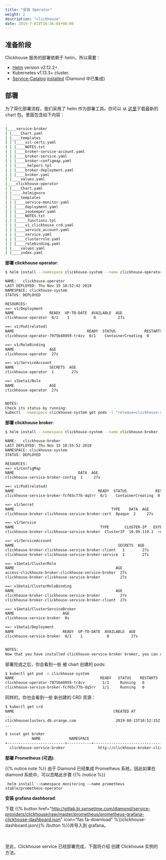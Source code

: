 ```yaml
---
title: "安装 Operator"
weight: 2
description: "clickhouse"
date: 2019-7-018T16:36:04+08:00
---
```


## 准备阶段

Clickhouse 服务的部署依赖于 helm，所以需要：

- [Helm](https://helm.sh/) version v2.12.2+.
- Kubernetes v1.13.3+ cluster.
- [Service-Catalog](https://github.com/kubernetes-incubator/service-catalog) [installed](https://github.com/kubernetes-incubator/service-catalog/blob/master/docs/install.md) (Diamond 中已集成)

## 部署

为了简化部署流程，我们采用了 helm 作为部署工具。你可以 从 [这里](http://gitlab.bj.sensetime.com/diamond/service-providers/clickhouse/tags/)下载最新的 chart 包。里面包含如下内容：

```bash
.
|____service-broker
| |____Chart.yaml
| |____templates
| | |____ssl-certs.yaml
| | |____NOTES.txt
| | |____broker-service-account.yaml
| | |____broker-service.yaml
| | |____broker-configmap.yaml
| | |_____helpers.tpl
| | |____broker-deployment.yaml
| | |____broker.yaml
| |____values.yaml
|____clickhouse-operator
| |____Chart.yaml
| |____.helmignore
| |____templates
| | |____service-monitor.yaml
| | |____deployment.yaml
| | |____zookeeper.yaml
| | |____NOTES.txt
| | |_____functions.tpl
| | |____v1_clickhouse_crd.yaml
| | |____service_account.yaml
| | |____service.yaml
| | |____clusterrole.yaml
| | |____rolebinding.yaml
| |____values.yaml
| |____index.yaml
```

**部署 clickhouse operator**:

```bash
$ helm install --namespace clickhouse-system --name clickhouse-operator ./clickhouse-operator

NAME:   clickhouse-operator
LAST DEPLOYED: Thu Nov 15 18:52:42 2019
NAMESPACE: clickhouse-system
STATUS: DEPLOYED

RESOURCES:
==> v1/Deployment
NAME                READY  UP-TO-DATE  AVAILABLE  AGE
clickhouse-operator  0/1    1           0          27s

==> v1/Pod(related)
NAME                                 READY  STATUS             RESTARTS  AGE
clickhouse-operator-7975b48959-tr4cv  0/1    ContainerCreating  0         27s

==> v1/RoleBinding
NAME                AGE
clickhouse-operator  27s

==> v1/ServiceAccount
NAME                SECRETS  AGE
clickhouse-operator  1        27s

==> v1beta1/Role
NAME                AGE
clickhouse-operator  27s


NOTES:
Check its status by running:
kubectl --namespace clickhouse-system get pods -l "release=clickhouse-operator"

```

**部署 clickhouse broker**:

```bash
$ helm install --namespace clickhouse-system --name clickhouse-broker ./service-broker

NAME:   clickhouse-broker
LAST DEPLOYED: Thu Nov 15 18:55:52 2019
NAMESPACE: clickhouse-system
STATUS: DEPLOYED

RESOURCES:
==> v1/ConfigMap
NAME                             DATA  AGE
clickhouse-service-broker-config  1     27s

==> v1/Pod(related)
NAME                                      READY  STATUS             RESTARTS  AGE
clickhouse-service-broker-fcf65c77b-dq5rr  0/1    ContainerCreating  0         27s

==> v1/Secret
NAME                                            TYPE    DATA  AGE
clickhouse-broker-clickhouse-service-broker-cert  Opaque  2     27s

==> v1/Service
NAME                                       TYPE       CLUSTER-IP   EXTERNAL-IP  PORT(S)  AGE
clickhouse-broker-clickhouse-service-broker  ClusterIP  10.99.119.1  <none>       80/TCP   27s

==> v1/ServiceAccount
NAME                                               SECRETS  AGE
clickhouse-broker-clickhouse-service-broker-client   1        27s
clickhouse-broker-clickhouse-service-broker-service  1        27s

==> v1beta1/ClusterRole
NAME                                              AGE
access-clickhouse-broker-clickhouse-service-broker  27s
clickhouse-broker-clickhouse-service-broker         27s

==> v1beta1/ClusterRoleBinding
NAME                                              AGE
clickhouse-broker-clickhouse-service-broker         27s
clickhouse-broker-clickhouse-service-broker-client  27s

==> v1beta1/ClusterServiceBroker
NAME                      AGE
clickhouse-service-broker  0s

==> v1beta1/Deployment
NAME                      READY  UP-TO-DATE  AVAILABLE  AGE
clickhouse-service-broker  0/1    1           0          27s


NOTES:
Now that you have installed clickhouse-service-broker broker, you can create a resource.
```

部署完成之后，你会看到一些 被 chart 创建的 pods:

```bash
$ kubectl get pod -n clickhouse-system
NAME                                       READY   STATUS    RESTARTS   AGE
clickhouse-operator-7975b48959-tr4cv        1/1     Running   0          34m
clickhouse-service-broker-fcf65c77b-dq5rr   1/1     Running   0          30m
```

同样的，你也会看到一些 新创建的 CRD 资源：

```bash
$ kubectl get crd
NAME                                             CREATED AT
...
clickhouseclusters.db.orange.com                  2019-08-15T10:52:15Z
...
```

```bash
$ svcat get broker
            NAME             NAMESPACE                                           URL                                           STATUS
+--------------------------+-----------+-------------------------------------------------------------------------------------+--------+
  clickhouse-service-broker               http://clickhouse-broker-clickhouse-service-broker.clickhouse-system.svc.cluster.local   Ready
```

**部署 Prometheus (可选)**:

{{% notice note %}}
由于 Diamond 已经集成 Prometheus 系统，因此如果在 diamond 系统中，可以忽略此步骤
{{% /notice %}}

```shell script
 helm install --namespace monitoring --name prometheus stable/prometheus-operator
```

**安装 grafana dashborad**:

下载 {{% button href="http://gitlab.bj.sensetime.com/diamond/service-providers/clickhouse/raw/master/prometheus/prometheus-grafana-clickhouse-dashboard.json" icon="fas fa-download" %}}clickhouse-dashboard.json{{% /button %}}并导入到 grafana。

<br>
<br>
至此，Clickhouse service 已经部署完成，下面将介绍 创建 Clickhouse 实例的方法。
